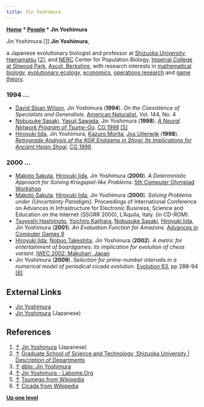 ```yaml
---
title: Jin Yoshimura
---
```

**[Home](Home "Home") \* [People](People "People") \* Jin Yoshimura**



 [](http://www.sys.eng.shizuoka.ac.jp/~jin/profile.html) Jin Yoshimura <a id="cite-note-1" href="#cite-ref-1">[1]</a> 
**Jin Yoshimura**,  

a Japanese evolutionary biologist and professor at [Shizuoka University](https://en.wikipedia.org/wiki/Shizuoka_University), [Hamamatsu](https://en.wikipedia.org/wiki/Hamamatsu,_Shizuoka) <a id="cite-note-2" href="#cite-ref-2">[2]</a>, and [NERC](https://en.wikipedia.org/wiki/Natural_Environment_Research_Council) Center for Population Biology, [Imperial College at Silwood Park](https://en.wikipedia.org/wiki/Silwood_Park), [Ascot, Berkshire](https://en.wikipedia.org/wiki/Ascot,_Berkshire), with research interests in [mathematical biology](https://en.wikipedia.org/wiki/Mathematical_and_theoretical_biology), [evolutionary ecology](https://en.wikipedia.org/wiki/Evolutionary_ecology), [economics](https://en.wikipedia.org/wiki/Economics), [operations research](https://en.wikipedia.org/wiki/Operations_research) and [game theory](https://en.wikipedia.org/wiki/Game_theory). 



### 1994 ...


* [David Sloan Wilson](https://en.wikipedia.org/wiki/David_Sloan_Wilson), Jin Yoshimura (**1994**). *On the Coexistence of Specialists and Generalists*. [American Naturalist](https://en.wikipedia.org/wiki/The_American_Naturalist), Vol. 144, No. 4
* [Nobusuke Sasaki](Nobusuke_Sasaki "Nobusuke Sasaki"), [Yasuji Sawada](index.php?title=Yasuji_Sawada&action=edit&redlink=1 "Yasuji Sawada (page does not exist)"), Jin Yoshimura (**1998**). *[A Neural Network Program of Tsume-Go](http://link.springer.com/chapter/10.1007%2F3-540-48957-6_10)*. [CG 1998](CG_1998 "CG 1998") <a id="cite-note-5" href="#cite-ref-5">[5]</a>
* [Hiroyuki Iida](Hiroyuki_Iida "Hiroyuki Iida"), Jin Yoshimura, [Kazuro Morita](index.php?title=Kazuro_Morita&action=edit&redlink=1 "Kazuro Morita (page does not exist)"), [Jos Uiterwijk](Jos_Uiterwijk "Jos Uiterwijk") (**1998**). *[Retrograde Analysis of the KGK Endgame in Shogi: Its Implications for Ancient Heian Shogi](http://www.springerlink.com/content/pg7at646416va0re/)*. [CG 1998](CG_1998 "CG 1998")


### 2000 ...


* [Makoto Sakuta](Makoto_Sakuta "Makoto Sakuta"), [Hiroyuki Iida](Hiroyuki_Iida "Hiroyuki Iida"), Jin Yoshimura (**2000**). *A Deterministic Approach for Solving Kriegspiel-like Problems*. [5th Computer Olympiad Workshop](5th_Computer_Olympiad#Workshop "5th Computer Olympiad")
* [Makoto Sakuta](Makoto_Sakuta "Makoto Sakuta"), [Hiroyuki Iida](Hiroyuki_Iida "Hiroyuki Iida"), Jin Yoshimura (**2000**). *Solving Problems under {Uncertainty Paradigm}.* Proceedings of International Conference on Advances in Infrastructure for Electronic Business, Science and Education on the Internet (SSGRR 2000), L'Aquila, Italy. (in CD-ROM).
* [Tsuyoshi Hashimoto](Tsuyoshi_Hashimoto "Tsuyoshi Hashimoto"), [Yoichiro Kajihara](Yoichiro_Kajihara "Yoichiro Kajihara"), [Nobusuke Sasaki](Nobusuke_Sasaki "Nobusuke Sasaki"), [Hiroyuki Iida](Hiroyuki_Iida "Hiroyuki Iida"), Jin Yoshimura (**2001**). *An Evaluation Function for Amazons*. [Advances in Computer Games 9](Advances_in_Computer_Games_9 "Advances in Computer Games 9")
* [Hiroyuki Iida](Hiroyuki_Iida "Hiroyuki Iida"), [Nobuo Takeshita](index.php?title=Nobuo_Takeshita&action=edit&redlink=1 "Nobuo Takeshita (page does not exist)"), Jin Yoshimura (**2002**). *A metric for entertainment of boardgames: its implication for evolution of chess variant*. [IWEC 2002: Makuhari, Japan](http://www.informatik.uni-trier.de/~ley/db/conf/iwec/iwec2002.html#IidaTY02)
* Jin Yoshimura (**2009**). *Selection for prime-number intervals in a numerical model of periodical cicada evolution*. [Evolution 63](https://en.wikipedia.org/wiki/Evolution_%28journal%29), pp 288-94 <a id="cite-note-6" href="#cite-ref-6">[6]</a>


## External Links


* [Jin Yoshimura](http://www.sys.eng.shizuoka.ac.jp/~jin/index_en.html#profile_en)
* [Jin Yoshimura](http://www.sys.eng.shizuoka.ac.jp/~jin/profile.html) (Japanese)


## References


1. <a id="cite-ref-1" href="#cite-note-1">↑</a> [Jin Yoshimura](http://www.sys.eng.shizuoka.ac.jp/~jin/profile.html) (Japanese)
2. <a id="cite-ref-2" href="#cite-note-2">↑</a> [Graduate School of Science and Technology, Shizuoka University | Description of Departments](http://gsst.shizuoka.ac.jp/en/kyoiku/senkokankyo)
3. <a id="cite-ref-3" href="#cite-note-3">↑</a> [dblp: Jin Yoshimura](https://dblp.uni-trier.de/pers/hd/y/Yoshimura:Jin.html)
4. <a id="cite-ref-4" href="#cite-note-4">↑</a> [Jin Yoshimura - Labome.Org](http://www.labome.org/expert/japan/shizuoka/yoshimura/jin-yoshimura-1365702.html)
5. <a id="cite-ref-5" href="#cite-note-5">↑</a> [Tsumego from Wikipedia](https://en.wikipedia.org/wiki/Tsumego)
6. <a id="cite-ref-6" href="#cite-note-6">↑</a> [Cicada from Wikipedia](https://en.wikipedia.org/wiki/Cicada)

**[Up one level](People "People")**







 
